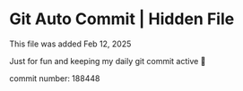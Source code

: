 # Git Auto Commit | Hidden File

This file was added Feb 12, 2025

Just for fun and keeping my daily git commit active 🤪

commit number: 188448
